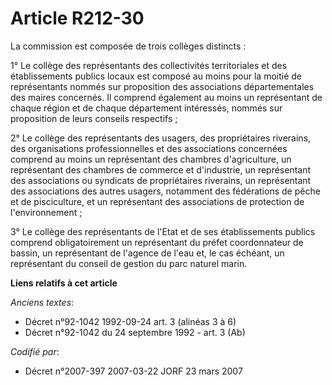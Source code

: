 # Article R212-30

La commission est composée de trois collèges distincts :

1° Le collège des représentants des collectivités territoriales et des établissements publics locaux est composé au moins
pour la moitié de représentants nommés sur proposition des associations départementales des maires concernés. Il comprend
également au moins un représentant de chaque région et de chaque département intéressés, nommés sur proposition de leurs
conseils respectifs ;

2° Le collège des représentants des usagers, des propriétaires riverains, des organisations professionnelles et des
associations concernées comprend au moins un représentant des chambres d'agriculture, un représentant des chambres de
commerce et d'industrie, un représentant des associations ou syndicats de propriétaires riverains, un représentant des
associations des autres usagers, notamment des fédérations de pêche et de pisciculture, et un représentant des associations
de protection de l'environnement ;

3° Le collège des représentants de l'Etat et de ses établissements publics comprend obligatoirement un représentant du préfet
coordonnateur de bassin, un représentant de l'agence de l'eau et, le cas échéant, un représentant du conseil de gestion du
parc naturel marin.

**Liens relatifs à cet article**

_Anciens textes_:

  - Décret n°92-1042 1992-09-24 art. 3 (alinéas 3 à 6)
  - Décret n°92-1042 du 24 septembre 1992 - art. 3 (Ab)

_Codifié par_:

  - Décret n°2007-397 2007-03-22 JORF 23 mars 2007
